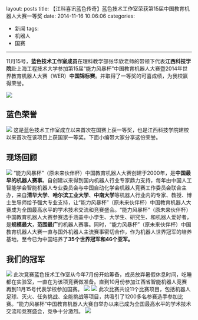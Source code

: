 layout: posts
title: 【江科喜讯蓝色传奇】蓝色技术工作室荣获第15届中国教育机器人大赛一等奖
date: 2014-11-16 10:06:06
categories:
- 新闻
tags:
- 机器人
- 国赛
---

11月15号，**蓝色技术工作室成员**在理科教学部张华欣老师的带领下代表**江西科技学院**赴上海工程技术大学参加第15届“能力风暴杯”中国教育机器人大赛暨2014年世界教育机器人大赛（WER）**中国锦标赛**。并取得了一等奖的可喜成绩，为我校赢得荣誉。

![](http://bst.lansejishu.com/%E3%80%90%E6%B1%9F%E7%A7%91%E5%96%9C%E8%AE%AF%E8%93%9D%E8%89%B2%E4%BC%A0%E5%A5%87%E3%80%91%E8%93%9D%E8%89%B2%E6%8A%80%E6%9C%AF%E5%B7%A5%E4%BD%9C%E5%AE%A4%E8%8D%A3%E8%8E%B7%E7%AC%AC15%E5%B1%8A%E4%B8%AD%E5%9B%BD%E6%95%99%E8%82%B2%E6%9C%BA%E5%99%A8%E4%BA%BA%E5%A4%A7%E8%B5%9B%E4%B8%80%E7%AD%89%E5%A5%961.jpeg)
<!-- more -->

## 蓝色荣誉
![](http://bst.lansejishu.com/%E3%80%90%E6%B1%9F%E7%A7%91%E5%96%9C%E8%AE%AF%E8%93%9D%E8%89%B2%E4%BC%A0%E5%A5%87%E3%80%91%E8%93%9D%E8%89%B2%E6%8A%80%E6%9C%AF%E5%B7%A5%E4%BD%9C%E5%AE%A4%E8%8D%A3%E8%8E%B7%E7%AC%AC15%E5%B1%8A%E4%B8%AD%E5%9B%BD%E6%95%99%E8%82%B2%E6%9C%BA%E5%99%A8%E4%BA%BA%E5%A4%A7%E8%B5%9B%E4%B8%80%E7%AD%89%E5%A5%962.jpeg)
这是蓝色技术工作室成立以来首次在国赛上获一等奖，也是江西科技学院建校以来首次在该项目上获国家一等奖。下面小编带大家分享这份荣誉。

## 现场回顾
![](http://bst.lansejishu.com/%E3%80%90%E6%B1%9F%E7%A7%91%E5%96%9C%E8%AE%AF%E8%93%9D%E8%89%B2%E4%BC%A0%E5%A5%87%E3%80%91%E8%93%9D%E8%89%B2%E6%8A%80%E6%9C%AF%E5%B7%A5%E4%BD%9C%E5%AE%A4%E8%8D%A3%E8%8E%B7%E7%AC%AC15%E5%B1%8A%E4%B8%AD%E5%9B%BD%E6%95%99%E8%82%B2%E6%9C%BA%E5%99%A8%E4%BA%BA%E5%A4%A7%E8%B5%9B%E4%B8%80%E7%AD%89%E5%A5%963.jpeg)
“能力风暴杯”（原未来伙伴杯）中国教育机器人大赛创建于2000年，是**中国最早的机器人赛事**。自创建以来得到国内机器人行业专家鼎力支持，每年由中国人工智能学会智能机器人专业委员会与中国自动化学会机器人竞赛工作委员会联合主办，来自**清华大学**、**哈尔滨工业大学**、**中南大学**等机器人行业内的专家、教授、博士生导师给予强大专业支持，让“能力风暴杯”（原未来伙伴杯）中国教育机器人大赛成为全国最高水平的学术技术交流和竞赛盛会。“能力风暴杯”（原未来伙伴杯）中国教育机器人大赛参赛选手涵盖中小学生、大学生、研究生、和机器人爱好者，是**规模最大**，**范围最广**的机器人赛事。同时，“能力风暴杯”（原未来伙伴杯）中国教育机器人大赛一直与国外机器人主流赛事密切合作，作为机器人世界冠军的培养基地，至今已为中国培养了**35个世界冠军和46个亚军。**

## 我们的冠军
![](http://bst.lansejishu.com/%E3%80%90%E6%B1%9F%E7%A7%91%E5%96%9C%E8%AE%AF%E8%93%9D%E8%89%B2%E4%BC%A0%E5%A5%87%E3%80%91%E8%93%9D%E8%89%B2%E6%8A%80%E6%9C%AF%E5%B7%A5%E4%BD%9C%E5%AE%A4%E8%8D%A3%E8%8E%B7%E7%AC%AC15%E5%B1%8A%E4%B8%AD%E5%9B%BD%E6%95%99%E8%82%B2%E6%9C%BA%E5%99%A8%E4%BA%BA%E5%A4%A7%E8%B5%9B%E4%B8%80%E7%AD%89%E5%A5%964.jpeg)
此次竞赛蓝色技术工作室从今年7月份开始筹备，成员放弃暑假休息时间，吃睡都在实验室，一直在为该项竞赛做准备。直到10月份参加江西省智能机器人竞赛再到11月15号代表学校参加国赛。
![](http://bst.lansejishu.com/%E3%80%90%E6%B1%9F%E7%A7%91%E5%96%9C%E8%AE%AF%E8%93%9D%E8%89%B2%E4%BC%A0%E5%A5%87%E3%80%91%E8%93%9D%E8%89%B2%E6%8A%80%E6%9C%AF%E5%B7%A5%E4%BD%9C%E5%AE%A4%E8%8D%A3%E8%8E%B7%E7%AC%AC15%E5%B1%8A%E4%B8%AD%E5%9B%BD%E6%95%99%E8%82%B2%E6%9C%BA%E5%99%A8%E4%BA%BA%E5%A4%A7%E8%B5%9B%E4%B8%80%E7%AD%89%E5%A5%965.jpeg)
![](http://bst.lansejishu.com/%E3%80%90%E6%B1%9F%E7%A7%91%E5%96%9C%E8%AE%AF%E8%93%9D%E8%89%B2%E4%BC%A0%E5%A5%87%E3%80%91%E8%93%9D%E8%89%B2%E6%8A%80%E6%9C%AF%E5%B7%A5%E4%BD%9C%E5%AE%A4%E8%8D%A3%E8%8E%B7%E7%AC%AC15%E5%B1%8A%E4%B8%AD%E5%9B%BD%E6%95%99%E8%82%B2%E6%9C%BA%E5%99%A8%E4%BA%BA%E5%A4%A7%E8%B5%9B%E4%B8%80%E7%AD%89%E5%A5%966.jpeg)
此次比赛共设11个比赛项目，包括机器人足球、灭火、任务挑战、全能挑战等项目，共吸引了1200多名参赛选手参加比赛。“能力风暴杯”中国教育机器人大赛自举办以来已成为全国最高水平的学术技术交流和竞赛盛会，竞争十分激烈。
![](http://bst.lansejishu.com/%E3%80%90%E6%B1%9F%E7%A7%91%E5%96%9C%E8%AE%AF%E8%93%9D%E8%89%B2%E4%BC%A0%E5%A5%87%E3%80%91%E8%93%9D%E8%89%B2%E6%8A%80%E6%9C%AF%E5%B7%A5%E4%BD%9C%E5%AE%A4%E8%8D%A3%E8%8E%B7%E7%AC%AC15%E5%B1%8A%E4%B8%AD%E5%9B%BD%E6%95%99%E8%82%B2%E6%9C%BA%E5%99%A8%E4%BA%BA%E5%A4%A7%E8%B5%9B%E4%B8%80%E7%AD%89%E5%A5%967.jpeg)

